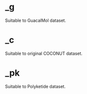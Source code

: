 # _g
Suitable to GuacalMol dataset.
# _c
Suitable to original COCONUT dataset.
# _pk
Suitable to Polyketide dataset.
